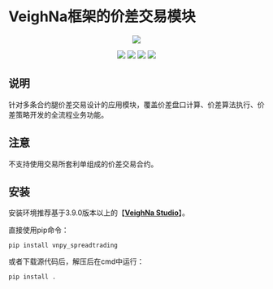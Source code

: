 # VeighNa框架的价差交易模块

<p align="center">
  <img src ="https://vnpy.oss-cn-shanghai.aliyuncs.com/vnpy-logo.png"/>
</p>

<p align="center">
    <img src ="https://img.shields.io/badge/version-1.2.4-blueviolet.svg"/>
    <img src ="https://img.shields.io/badge/platform-windows|linux|macos-yellow.svg"/>
    <img src ="https://img.shields.io/badge/python-3.10|3.11|3.12-blue.svg" />
    <img src ="https://img.shields.io/github/license/vnpy/vnpy.svg?color=orange"/>
</p>

## 说明

针对多条合约腿价差交易设计的应用模块，覆盖价差盘口计算、价差算法执行、价差策略开发的全流程业务功能。

## 注意

不支持使用交易所套利单组成的价差交易合约。

## 安装

安装环境推荐基于3.9.0版本以上的【[**VeighNa Studio**](https://www.vnpy.com)】。

直接使用pip命令：

```
pip install vnpy_spreadtrading
```


或者下载源代码后，解压后在cmd中运行：

```
pip install .
```
